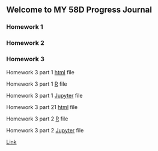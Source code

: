 ## Welcome to MY 58D Progress Journal



### Homework 1
### Homework 2
### Homework 3

Homework 3 part 1 [html](https://github.com/ETM-58D/spring22-AnilkaganKantar/blob/gh-pages/hw3_part1/hw3_1.html) file

Homework 3 part 1 [R](https://github.com/ETM-58D/spring22-AnilkaganKantar/blob/gh-pages/hw3_part1/hw3_1.R) file

Homework 3 part 1 [Jupyter](https://github.com/ETM-58D/spring22-AnilkaganKantar/blob/gh-pages/hw3_part1/hw3_1.ipynb) file

Homework 3 part 21 [html](https://github.com/ETM-58D/spring22-AnilkaganKantar/blob/gh-pages/hw3_part2/hw3_2.html) file

Homework 3 part 2 [R](https://github.com/ETM-58D/spring22-AnilkaganKantar/blob/gh-pages/hw3_part2/hw3_2.R) file

Homework 3 part 2 [Jupyter](https://github.com/ETM-58D/spring22-AnilkaganKantar/blob/gh-pages/hw3_part2/hw3_2.ipynb) file

[Link](https://moodle.boun.edu.tr)
